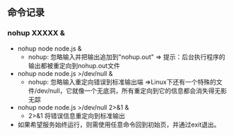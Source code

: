 ## 命令记录

### nohup XXXXX &

- nohup node node.js & 
    - nohup: 忽略输入并把输出追加到"nohup.out" => 提示：后台执行程序的输出都被重定向到nohup.out文件
- nohup node node.js >/dev/null & 
    - nohup: 忽略输入重定向错误到标准输出端 =>Linux下还有一个特殊的文件/dev/null，它就像一个无底洞，所有重定向到它的信息都会消失得无影无踪
- nohup node node.js  >/dev/null 2>&1 &
    - 2>&1 将错误信息重定向到标准输出
- 如果希望服务始终运行，则需使用任意命令回到初始页，并通过exit退出。
